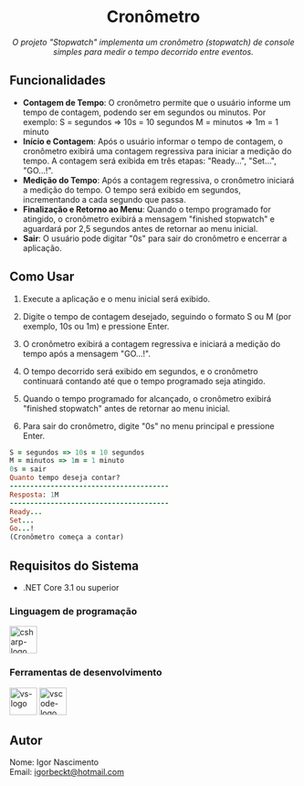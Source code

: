 <h1 align="center">Cronômetro</h1>
<p align="center"><i>O projeto "Stopwatch" implementa um cronômetro (stopwatch) de console simples para medir o tempo decorrido entre eventos.</i></p>

## Funcionalidades

- **Contagem de Tempo**: O cronômetro permite que o usuário informe um tempo de contagem, podendo ser em segundos ou minutos. Por exemplo:
S = segundos => 10s = 10 segundos
M = minutos => 1m = 1 minuto
- **Início e Contagem**: Após o usuário informar o tempo de contagem, o cronômetro exibirá uma contagem regressiva para iniciar a medição do tempo. A contagem será exibida em três etapas: "Ready...", "Set...", "GO...!".
- **Medição do Tempo**: Após a contagem regressiva, o cronômetro iniciará a medição do tempo. O tempo será exibido em segundos, incrementando a cada segundo que passa.
- **Finalização e Retorno ao Menu**: Quando o tempo programado for atingido, o cronômetro exibirá a mensagem "finished stopwatch" e aguardará por 2,5 segundos antes de retornar ao menu inicial.
- **Sair**: O usuário pode digitar "0s" para sair do cronômetro e encerrar a aplicação.

## Como Usar

1. Execute a aplicação e o menu inicial será exibido.
   
2. Digite o tempo de contagem desejado, seguindo o formato S ou M (por exemplo, 10s ou 1m) e pressione Enter.
   
3. O cronômetro exibirá a contagem regressiva e iniciará a medição do tempo após a mensagem "GO...!".
  
4. O tempo decorrido será exibido em segundos, e o cronômetro continuará contando até que o tempo programado seja atingido.
   
5. Quando o tempo programado for alcançado, o cronômetro exibirá "finished stopwatch" antes de retornar ao menu inicial.
    
6. Para sair do cronômetro, digite "0s" no menu principal e pressione Enter.


```ruby
S = segundos => 10s = 10 segundos
M = minutos => 1m = 1 minuto
0s = sair
Quanto tempo deseja contar?
---------------------------------------
Resposta: 1M
---------------------------------------
Ready...
Set...
Go...!
(Cronômetro começa a contar)
```



## Requisitos do Sistema

- .NET Core 3.1 ou superior
  
 ### Linguagem de programação
<p display="inline-block">
  <img width="48" src="https://www.freeiconspng.com/uploads/c-logo-icon-18.png" alt="csharp-logo"/>
</p>
                                                                                                  
### Ferramentas de desenvolvimento

<p display="inline-block">
  <img width="48" src="https://static.wikia.nocookie.net/logopedia/images/e/ec/Microsoft_Visual_Studio_2022.svg" alt="vs-logo"/>
  
  <img width="48" src="https://upload.wikimedia.org/wikipedia/commons/thumb/9/9a/Visual_Studio_Code_1.35_icon.svg/2048px-Visual_Studio_Code_1.35_icon.svg.png" alt="vscode-logo"/>
</p>


## Autor

Nome: Igor Nascimento                                                                                                                           
Email: igorbeckt@hotmail.com
